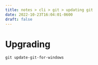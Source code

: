 ```yaml
---
title: notes > cli > git > updating git
date: 2022-10-23T16:04:01-0600
draft: false
---
```

# Upgrading
`git update-git-for-windows`
